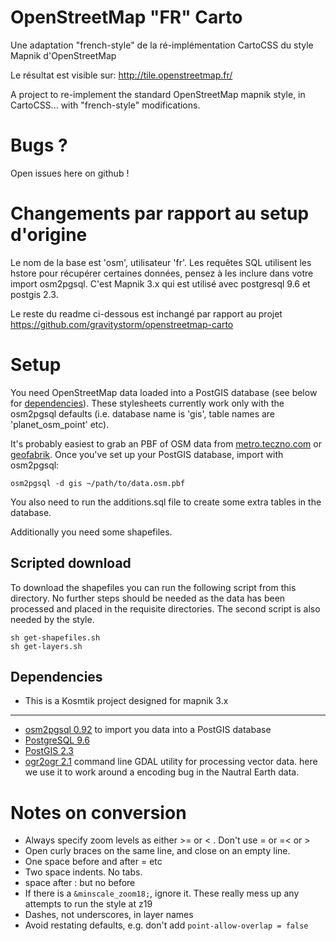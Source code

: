 # OpenStreetMap "FR" Carto

Une adaptation "french-style" de la ré-implémentation CartoCSS du style Mapnik d'OpenStreetMap

Le résultat est visible sur: http://tile.openstreetmap.fr/

A project to re-implement the standard OpenStreetMap mapnik style, in CartoCSS... with "french-style" modifications.


# Bugs ?

Open issues here on github !


# Changements par rapport au setup d'origine

Le nom de la base est 'osm', utilisateur 'fr'.
Les requêtes SQL utilisent les hstore pour récupérer certaines données, pensez à les inclure dans votre import osm2pgsql.
C'est Mapnik 3.x qui est utilisé avec postgresql 9.6 et postgis 2.3.

Le reste du readme ci-dessous est inchangé par rapport au projet https://github.com/gravitystorm/openstreetmap-carto


# Setup

You need OpenStreetMap data loaded into a PostGIS database (see below for [dependencies](https://github.com/gravitystorm/openstreetmap-carto#dependencies)). These stylesheets currently work only with the osm2pgsql defaults (i.e. database name is 'gis', table names are 'planet_osm_point' etc).

It's probably easiest to grab an PBF of OSM data from [metro.teczno.com](http://metro.teczno.com/) or [geofabrik](http://download.geofabrik.de/). Once you've set up your PostGIS database, import with osm2pgsql:

```
osm2pgsql -d gis ~/path/to/data.osm.pbf
```

You also need to run the additions.sql file to create some extra tables in the database.


Additionally you need some shapefiles.


## Scripted download

To download the shapefiles you can run the following script from this directory. No further steps should be needed as the data has been processed and placed in the requisite directories.
The second script is also needed by the style.

```
sh get-shapefiles.sh
sh get-layers.sh
```


## Dependencies

* This is a Kosmtik project designed for mapnik 3.x

---

* [osm2pgsql 0.92](http://wiki.openstreetmap.org/wiki/Osm2pgsql) to import you data into a PostGIS database
* [PostgreSQL 9.6](http://www.postgresql.org/)
* [PostGIS 2.3](http://postgis.refractions.net/)
* [ogr2ogr 2.1](http://www.gdal.org/) command line GDAL utility for processing vector data. here we use it to work around a encoding bug in the Nautral Earth data.

# Notes on conversion

* Always specify zoom levels as either >= or < . Don't use = or =< or >
* Open curly braces on the same line, and close on an empty line.
* One space before and after =  etc
* Two space indents. No tabs.
* space after : but no before
* If there is a `&minscale_zoom18;`, ignore it. These really mess up any attempts to run the style at z19
* Dashes, not underscores, in layer names
* Avoid restating defaults, e.g. don't add `point-allow-overlap = false`

